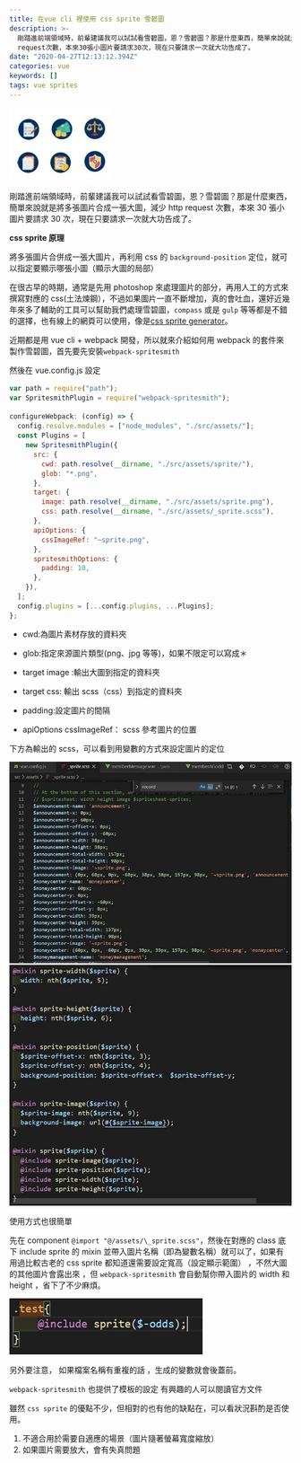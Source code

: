 ```yaml
---
title: 在vue cli 裡使用 css sprite 雪碧圖
description: >-
  剛踏進前端領域時，前輩建議我可以試試看雪碧圖，恩？雪碧圖？那是什麼東西，簡單來說就是將多張圖片合成一張大圖，減少http
  request次數，本來30張小圖片要請求30次，現在只要請求一次就大功告成了。
date: "2020-04-27T12:13:12.394Z"
categories: vue
keywords: []
tags: vue sprites
---
```


![](/img/1__Jfg5lfwcVVIgX9GUgEposg.jpeg)

剛踏進前端領域時，前輩建議我可以試試看雪碧圖，恩？雪碧圖？那是什麼東西，簡單來說就是將多張圖片合成一張大圖，減少 http request 次數，本來 30 張小圖片要請求 30 次，現在只要請求一次就大功告成了。

**css sprite 原理**

將多張圖片合併成一張大圖片，再利用 css 的 `background-position` 定位，就可以指定要顯示哪張小圖（顯示大圖的局部）

在很古早的時期，通常是先用 photoshop 來處理圖片的部分，再用人工的方式來撰寫對應的 css(土法煉鋼），不過如果圖片一直不斷增加，真的會吐血，還好近幾年來多了輔助的工具可以幫助我們處理雪碧圖，`compass` 或是 `gulp` 等等都是不錯的選擇，也有線上的網頁可以使用，像是[css sprite generator](https://spritegen.website-performance.org/)。

近期都是用 vue cli + webpack 開發，所以就來介紹如何用 webpack 的套件來製作雪碧圖，首先要先安裝`webpack-spritesmith`

然後在 vue.config.js 設定

```javascript
var path = require("path");
var SpritesmithPlugin = require("webpack-spritesmith");

configureWebpack: (config) => {
  config.resolve.modules = ["node_modules", "./src/assets/"];
  const Plugins = [
    new SpritesmithPlugin({
      src: {
        cwd: path.resolve(__dirname, "./src/assets/sprite/"),
        glob: "*.png",
      },
      target: {
        image: path.resolve(__dirname, "./src/assets/sprite.png"),
        css: path.resolve(__dirname, "./src/assets/_sprite.scss"),
      },
      apiOptions: {
        cssImageRef: "~sprite.png",
      },
      spritesmithOptions: {
        padding: 10,
      },
    }),
  ];
  config.plugins = [...config.plugins, ...Plugins];
};
```

- cwd:為圖片素材存放的資料夾

- glob:指定來源圖片類型(png、jpg 等等)，如果不限定可以寫成＊

- target image :輸出大圖到指定的資料夾

- target css: 輸出 scss（css）到指定的資料夾

- padding:設定圖片的間隔

- apiOptions cssImageRef： scss 參考圖片的位置

下方為輸出的 scss，可以看到用變數的方式來設定圖片的定位

![](/img/1__9m7UZ6lMwJMUjAG4CeRhWQ.jpeg)
![](/img/1__JnTfQJm0UD7Gr5HU87CpKQ.jpeg)

使用方式也很簡單

先在 component `@import "@/assets/\_sprite.scss"`，然後在對應的 class 底下 include sprite 的 mixin 並帶入圖片名稱（即為變數名稱）就可以了，如果有用過比較古老的 css sprite 都知道還需要設定寬高（設定顯示範圍） ，不然大圖的其他圖片會露出來 ，但 `webpack-spritesmith` 會自動幫你帶入圖片的 width 和 height ，省下了不少麻煩。

![](/img/1__amSFzqus8Ph2rHE0nk__6Gw.png)

另外要注意， 如果檔案名稱有重複的話 ，生成的變數就會後蓋前。

`webpack-spritesmith` 也提供了模板的設定 有興趣的人可以閱讀官方文件

雖然 `css sprite` 的優點不少，但相對的也有他的缺點在，可以看狀況斟酌是否使用。

1.  不適合用於需要自適應的場景（圖片隨著螢幕寬度縮放）
2.  如果圖片需要放大，會有失真問題
